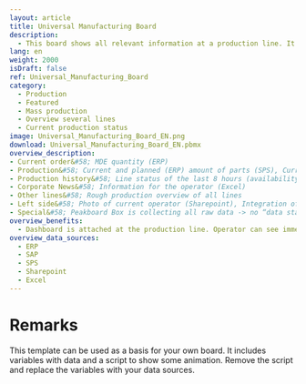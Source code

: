 ```yaml
---
layout: article
title: Universal Manufacturing Board
description: 
  - This board shows all relevant information at a production line. It includes MES data, order infos, employee's news and other stuff. 
lang: en
weight: 2000
isDraft: false
ref: Universal_Manufacturing_Board
category:
  - Production
  - Featured
  - Mass production
  - Overview several lines
  - Current production status
image: Universal_Manufacturing_Board_EN.png
download: Universal_Manufacturing_Board_EN.pbmx
overview_description:
- Current order&#58; MDE quantity (ERP)​
- Production&#58; Current and planned (ERP) amount of parts (SPS), Current production time (SPS) used time for the current batch​
- Production history&#58; Line status of the last 8 hours (availability)​
- Corporate News&#58; Information for the operator (Excel)​
- Other lines&#58; Rough production overview of all lines​
- Left side&#58; Photo of current operator (Sharepoint), Integration of special “events” (e.g. link to other dashboards)  ​
- Special&#58; Peakboard Box is collecting all raw data ​-> no “data staging area” ​
overview_benefits:
  - Dashboard is attached at the production line. Operator can see immediately, if quality, time etc. is alright. This helps to optimize reaction times.​
overview_data_sources:
  - ERP
  - SAP
  - SPS
  - Sharepoint
  - Excel
---
```

# Remarks
This template can be used as a basis for your own board. It includes variables with data and a script to show some animation. Remove the script and replace the variables with your data sources.